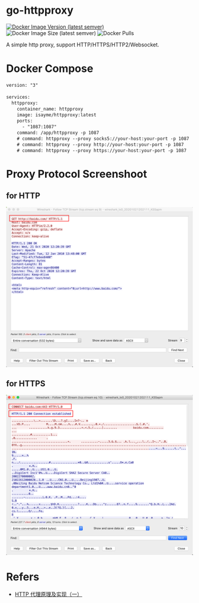 # go-httpproxy

[![Docker Image Version (latest semver)](https://img.shields.io/docker/v/isayme/httpproxy?sort=semver&style=flat-square)](https://hub.docker.com/r/isayme/httpproxy)
![Docker Image Size (latest semver)](https://img.shields.io/docker/image-size/isayme/httpproxy?sort=semver&style=flat-square)
![Docker Pulls](https://img.shields.io/docker/pulls/isayme/httpproxy?style=flat-square)

A simple http proxy, support HTTP/HTTPS/HTTP2/Websocket.

# Docker Compose

```
version: "3"

services:
  httpproxy:
    container_name: httpproxy
    image: isayme/httpproxy:latest
    ports:
      - "1087:1087"
    command: /app/httpproxy -p 1087
    # command: httpproxy --proxy socks5://your-host:your-port -p 1087
    # command: httpproxy --proxy http://your-host:your-port -p 1087
    # command: httpproxy --proxy https://your-host:your-port -p 1087
```

# Proxy Protocol Screenshoot

## for HTTP

![HTTP Protocol](./doc/http.png)

## for HTTPS

![HTTPS Protocol](./doc/https.png)

# Refers

- [HTTP 代理原理及实现（一）](https://imququ.com/post/web-proxy.html)
